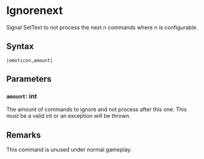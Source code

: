 # Ignorenext

Signal SetText to not process the next n commands where n is configurable.

## Syntax

````
|emoticon,amount|
````

## Parameters

### `amount`: int

The amount of commands to ignore and not process after this one. This must be a valid int or an exception will be thrown.

## Remarks

This command is unused under normal gameplay.
